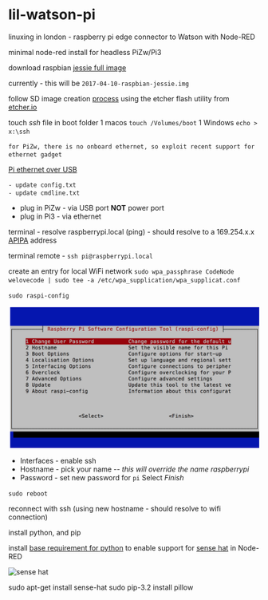 # lil-watson-pi
linuxing in london - raspberry pi edge connector to Watson with Node-RED

minimal node-red install for headless PiZw/Pi3

download raspbian [jessie full image](https://downloads.raspberrypi.org/raspbian_latest)

currently - this will be `2017-04-10-raspbian-jessie.img`

follow SD image creation [process](https://www.raspberrypi.org/documentation/installation/installing-images/README.md) using the etcher flash utility from [etcher.io](https://etcher.io/)

touch *ssh* file in boot folder 
1 macos `touch /Volumes/boot`
1 Windows `echo > x:\ssh`

```
for PiZw, there is no onboard ethernet, so exploit recent support for ethernet gadget
```
[Pi ethernet over USB](http://www.circuitbasics.com/raspberry-pi-zero-ethernet-gadget/)
```
- update config.txt
- update cmdline.txt
```

+ plug in PiZw - via USB port **NOT** power port
+ plug in Pi3 - via ethernet

terminal - resolve raspberrypi.local (ping) - should resolve to a 169.254.x.x [APIPA](http://www.webopedia.com/TERM/A/APIPA.html) address

terminal remote - `ssh pi@raspberrypi.local`

create an entry for local WiFi network
`sudo wpa_passphrase CodeNode welovecode | sudo tee -a /etc/wpa_supplication/wpa_supplicat.conf`

`sudo raspi-config` 

![raspi-config](/images/raspi-config-menu.png)

- Interfaces - enable ssh
- Hostname - pick your name -- *this will override the name raspberrypi*
- Password - set new password for `pi`
Select *Finish*

`sudo reboot`

reconnect with ssh (using new hostname - should resolve to wifi connection)

install python, and pip

install [base requirement for python](https://www.raspberrypi.org/documentation/linux/software/python.md) to enable support for [sense hat](https://www.raspberrypi.org/products/sense-hat/)  in Node-RED

![sense hat](https://www.raspberrypi.org/app/uploads/2016/02/Sense-HAT-web.jpg)

sudo apt-get install sense-hat
sudo pip-3.2 install pillow




